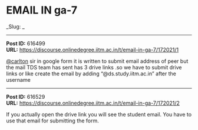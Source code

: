 # EMAIL IN ga-7
_Slug: _

---
**Post ID:** 616499  
**URL:** https://discourse.onlinedegree.iitm.ac.in/t/email-in-ga-7/172021/1  

[@carlton](/u/carlton) sir in google form it is written to submit email address of peer but the mail TDS team has sent has 3 drive links .so we have to submit drive links or like create the email by adding “@ds.study.iitm.ac.in” after the username

---
**Post ID:** 616529  
**URL:** https://discourse.onlinedegree.iitm.ac.in/t/email-in-ga-7/172021/2  

If you actually open the drive link you will see the student email. You have to use that email for submitting the form.

